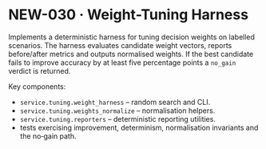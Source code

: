 # NEW-030 · Weight-Tuning Harness

Implements a deterministic harness for tuning decision weights on labelled
scenarios.  The harness evaluates candidate weight vectors, reports before/after
metrics and outputs normalised weights.  If the best candidate fails to improve
accuracy by at least five percentage points a `no_gain` verdict is returned.

Key components:
- `service.tuning.weight_harness` – random search and CLI.
- `service.tuning.weights_normalize` – normalisation helpers.
- `service.tuning.reporters` – deterministic reporting utilities.
- tests exercising improvement, determinism, normalisation invariants and the
  no‑gain path.
